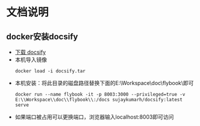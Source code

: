 # 文档说明

## docker安装docsify
- <a href="/res/docsify.tar" target="_blank" download>下载 docsify</a>
- 本机导入镜像
    ``` shell
    docker load -i docsify.tar
    ```
- 本机安装：将此目录的磁盘路径替换下面的E:\\Workspace\\doc\\flybook\\即可
    ``` shell
    docker run --name flybook -it -p 8003:3000 --privileged=true -v E:\\Workspace\\doc\\flybook\\:/docs sujaykumarh/docsify:latest serve
    ```
- 如果端口被占用可以更换端口，浏览器输入localhost:8003即可访问

